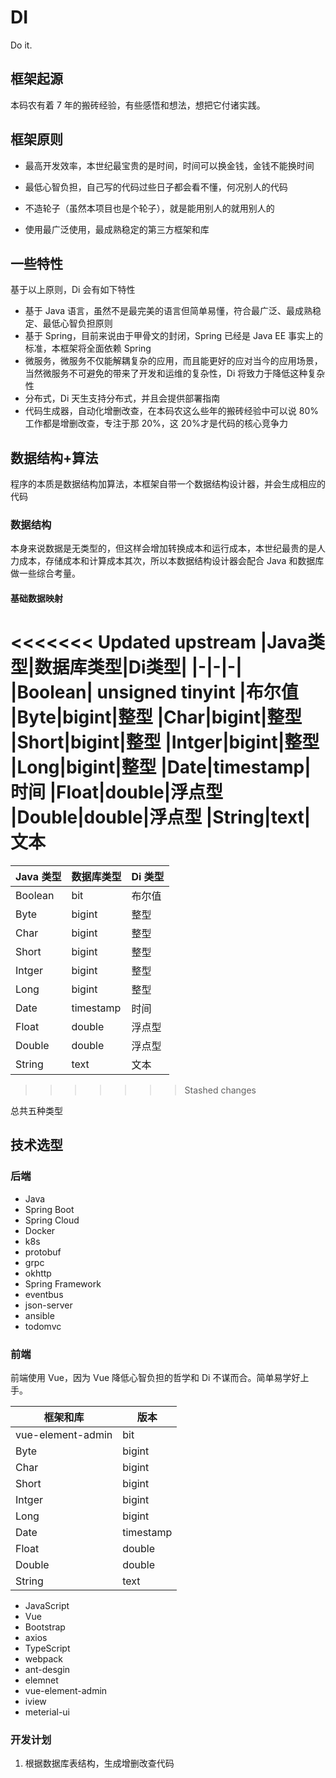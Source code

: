 # DI

Do it.

## 框架起源

本码农有着 7 年的搬砖经验，有些感悟和想法，想把它付诸实践。

## 框架原则

- 最高开发效率，本世纪最宝贵的是时间，时间可以换金钱，金钱不能换时间

- 最低心智负担，自己写的代码过些日子都会看不懂，何况别人的代码

- 不造轮子（虽然本项目也是个轮子），就是能用别人的就用别人的

- 使用最广泛使用，最成熟稳定的第三方框架和库

## 一些特性

基于以上原则，Di 会有如下特性

- 基于 Java 语言，虽然不是最完美的语言但简单易懂，符合最广泛、最成熟稳定、最低心智负担原则
- 基于 Spring，目前来说由于甲骨文的封闭，Spring 已经是 Java EE 事实上的标准，本框架将全面依赖 Spring
- 微服务，微服务不仅能解耦复杂的应用，而且能更好的应对当今的应用场景，当然微服务不可避免的带来了开发和运维的复杂性，Di 将致力于降低这种复杂性
- 分布式，Di 天生支持分布式，并且会提供部署指南
- 代码生成器，自动化增删改查，在本码农这么些年的搬砖经验中可以说 80%工作都是增删改查，专注于那 20%，这 20%才是代码的核心竞争力

## 数据结构+算法

程序的本质是数据结构加算法，本框架自带一个数据结构设计器，并会生成相应的代码

### 数据结构

本身来说数据是无类型的，但这样会增加转换成本和运行成本，本世纪最贵的是人力成本，存储成本和计算成本其次，所以本数据结构设计器会配合 Java 和数据库做一些综合考量。

#### 基础数据映射

<<<<<<< Updated upstream
|Java类型|数据库类型|Di类型|
|-|-|-|
|Boolean| unsigned tinyint |布尔值
|Byte|bigint|整型
|Char|bigint|整型
|Short|bigint|整型
|Intger|bigint|整型
|Long|bigint|整型
|Date|timestamp|时间
|Float|double|浮点型
|Double|double|浮点型
|String|text|文本
=======
| Java 类型 | 数据库类型 | Di 类型 |
| --------- | ---------- | ------- |
| Boolean   | bit        | 布尔值  |
| Byte      | bigint     | 整型    |
| Char      | bigint     | 整型    |
| Short     | bigint     | 整型    |
| Intger    | bigint     | 整型    |
| Long      | bigint     | 整型    |
| Date      | timestamp  | 时间    |
| Float     | double     | 浮点型  |
| Double    | double     | 浮点型  |
| String    | text       | 文本    |
>>>>>>> Stashed changes

总共五种类型

## 技术选型

### 后端

- Java
- Spring Boot
- Spring Cloud
- Docker
- k8s
- protobuf
- grpc
- okhttp
- Spring Framework
- eventbus
- json-server
- ansible
- todomvc

### 前端

前端使用 Vue，因为 Vue 降低心智负担的哲学和 Di 不谋而合。简单易学好上手。

| 框架和库          | 版本      |
| ----------------- | --------- |
| vue-element-admin | bit       |
| Byte              | bigint    |
| Char              | bigint    |
| Short             | bigint    |
| Intger            | bigint    |
| Long              | bigint    |
| Date              | timestamp |
| Float             | double    |
| Double            | double    |
| String            | text      |

- JavaScript
- Vue
- Bootstrap
- axios
- TypeScript
- webpack
- ant-desgin
- elemnet
- vue-element-admin
- iview
- meterial-ui

### 开发计划

1. 根据数据库表结构，生成增删改查代码